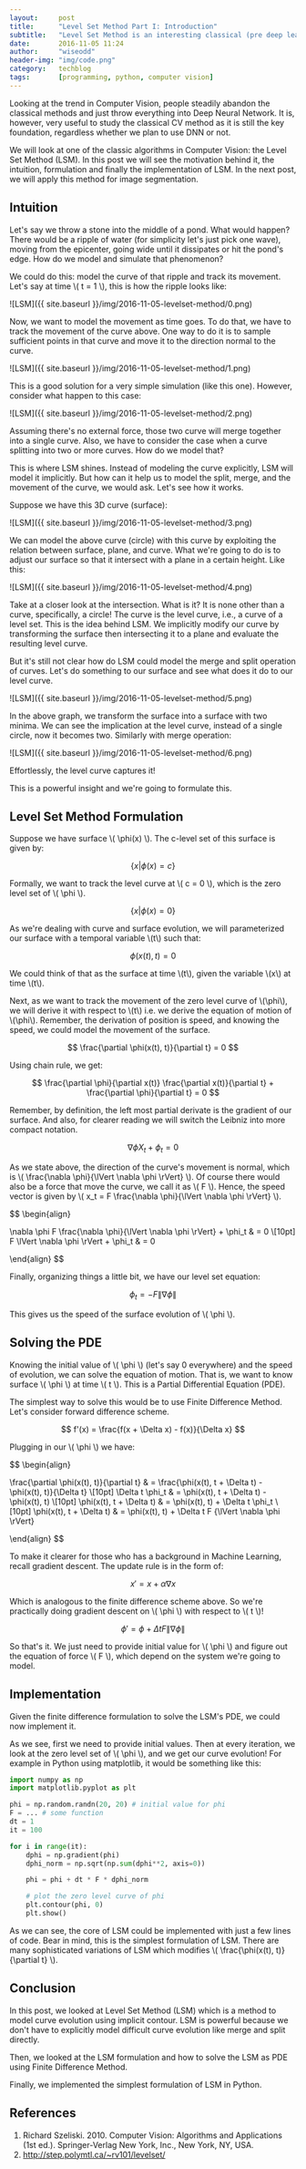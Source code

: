 ```yaml
---
layout:     post
title:      "Level Set Method Part I: Introduction"
subtitle:   "Level Set Method is an interesting classical (pre deep learning) Computer Vision method based on Partial Differential Equation (PDE) for image segmentation. In this post, we will look at the intuition behind it."
date:       2016-11-05 11:24
author:     "wiseodd"
header-img: "img/code.png"
category:   techblog
tags:       [programming, python, computer vision]
---
```


Looking at the trend in Computer Vision, people steadily abandon the classical methods and just throw everything into Deep Neural Network. It is, however, very useful to study the classical CV method as it is still the key foundation, regardless whether we plan to use DNN or not.

We will look at one of the classic algorithms in Computer Vision: the Level Set Method (LSM). In this post we will see the motivation behind it, the intuition, formulation and finally the implementation of LSM. In the next post, we will apply this method for image segmentation.

<h2 class="section-heading">Intuition</h2>

Let's say we throw a stone into the middle of a pond. What would happen? There would be a ripple of water (for simplicity let's just pick one wave), moving from the epicenter, going wide until it dissipates or hit the pond's edge. How do we model and simulate that phenomenon?

We could do this: model the curve of that ripple and track its movement. Let's say at time \\( t = 1 \\), this is how the ripple looks like:

![LSM]({{ site.baseurl }}/img/2016-11-05-levelset-method/0.png)

Now, we want to model the movement as time goes. To do that, we have to track the movement of the curve above. One way to do it is to sample sufficient points in that curve and move it to the direction normal to the curve.

![LSM]({{ site.baseurl }}/img/2016-11-05-levelset-method/1.png)

This is a good solution for a very simple simulation (like this one). However, consider what happen to this case:

![LSM]({{ site.baseurl }}/img/2016-11-05-levelset-method/2.png)

Assuming there's no external force, those two curve will merge together into a single curve. Also, we have to consider the case when a curve splitting into two or more curves. How do we model that?

This is where LSM shines. Instead of modeling the curve explicitly, LSM will model it implicitly. But how can it help us to model the split, merge, and the movement of the curve, we would ask. Let's see how it works.

Suppose we have this 3D curve (surface):

![LSM]({{ site.baseurl }}/img/2016-11-05-levelset-method/3.png)

We can model the above curve (circle) with this curve by exploiting the relation between surface, plane, and curve. What we're going to do is to adjust our surface so that it intersect with a plane in a certain height. Like this:

![LSM]({{ site.baseurl }}/img/2016-11-05-levelset-method/4.png)

Take at a closer look at the intersection. What is it? It is none other than a curve, specifically, a circle! The curve is the level curve, i.e., a curve of a level set. This is the idea behind LSM. We implicitly modify our curve by transforming the surface then intersecting it to a plane and evaluate the resulting level curve.

But it's still not clear how do LSM could model the merge and split operation of curves. Let's do something to our surface and see what does it do to our level curve.

![LSM]({{ site.baseurl }}/img/2016-11-05-levelset-method/5.png)

In the above graph, we transform the surface into a surface with two minima. We can see the implication at the level curve, instead of a single circle, now it becomes two. Similarly with merge operation:

![LSM]({{ site.baseurl }}/img/2016-11-05-levelset-method/6.png)

Effortlessly, the level curve captures it!

This is a powerful insight and we're going to formulate this.

<h2 class="section-heading">Level Set Method Formulation</h2>

Suppose we have surface \\( \phi(x) \\). The c-level set of this surface is given by:

$$ \{x | \phi(x) = c\} $$

Formally, we want to track the level curve at \\( c = 0 \\), which is the zero level set of \\( \phi \\).

$$ \{x | \phi(x) = 0\} $$

As we're dealing with curve and surface evolution, we will parameterized our surface with a temporal variable \\(t\\) such that:

$$ \phi(x(t), t) = 0 $$

We could think of that as the surface at time \\(t\\), given the variable \\(x\\) at time \\(t\\).

Next, as we want to track the movement of the zero level curve of \\(\phi\\), we will derive it with respect to \\(t\\) i.e. we derive the equation of motion of \\(\phi\\). Remember, the derivation of position is speed, and knowing the speed, we could model the movement of the surface.

$$ \frac{\partial \phi(x(t), t)}{\partial t} = 0 $$

Using chain rule, we get:

$$ \frac{\partial \phi}{\partial x(t)} \frac{\partial x(t)}{\partial t} + \frac{\partial \phi}{\partial t} = 0 $$

Remember, by definition, the left most partial derivate is the gradient of our surface. And also, for clearer reading we will switch the Leibniz into more compact notation.

$$ \nabla\phi X_t + \phi_t = 0 $$

As we state above, the direction of the curve's movement is normal, which is \\( \frac{\nabla \phi}{\lVert \nabla \phi \rVert} \\). Of course there would also be a force that move the curve, we call it as \\( F \\). Hence, the speed vector is given by \\( x_t = F \frac{\nabla \phi}{\lVert \nabla \phi \rVert} \\).

$$ \begin{align}

\nabla \phi F \frac{\nabla \phi}{\lVert \nabla \phi \rVert} + \phi_t & = 0 \\[10pt]
F \lVert \nabla \phi \rVert + \phi_t & = 0

\end{align} $$

Finally, organizing things a little bit, we have our level set equation:

$$ \phi_t = -F {\lVert \nabla \phi \rVert} $$

This gives us the speed of the surface evolution of \\( \phi \\).

<h2 class="section-heading">Solving the PDE</h2>

Knowing the initial value of \\( \phi \\) (let's say 0 everywhere) and the speed of evolution, we can solve the equation of motion. That is, we want to know surface \\( \phi \\) at time \\( t \\). This is a Partial Differential Equation (PDE).

The simplest way to solve this would be to use Finite Difference Method. Let's consider forward difference scheme.

$$ f'(x) = \frac{f(x + \Delta x) - f(x)}{\Delta x} $$

Plugging in our \\( \phi \\) we have:

$$ \begin{align}

\frac{\partial \phi(x(t), t)}{\partial t} & = \frac{\phi(x(t), t + \Delta t) - \phi(x(t), t)}{\Delta t} \\[10pt]
\Delta t \phi_t & = \phi(x(t), t + \Delta t) - \phi(x(t), t) \\[10pt]
\phi(x(t), t + \Delta t) & = \phi(x(t), t) + \Delta t \phi_t \\[10pt]
\phi(x(t), t + \Delta t) & = \phi(x(t), t) + \Delta t F {\lVert \nabla \phi \rVert}

\end{align} $$

To make it clearer for those who has a background in Machine Learning, recall gradient descent. The update rule is in the form of:

$$ x' = x + \alpha \nabla x $$

Which is analogous to the finite difference scheme above. So we're practically doing gradient descent on \\( \phi \\) with respect to \\( t \\)!

$$ \phi' = \phi + \Delta t F {\lVert \nabla \phi \rVert} $$

So that's it. We just need to provide initial value for \\( \phi \\) and figure out the equation of force \\( F \\), which depend on the system we're going to model.

<h2 class="section-heading">Implementation</h2>

Given the finite difference formulation to solve the LSM's PDE, we could now implement it.

As we see, first we need to provide initial values. Then at every iteration, we look at the zero level set of \\( \phi \\), and we get our curve evolution! For example in Python using matplotlib, it would be something like this:

``` python
import numpy as np
import matplotlib.pyplot as plt

phi = np.random.randn(20, 20) # initial value for phi
F = ... # some function
dt = 1
it = 100

for i in range(it):
    dphi = np.gradient(phi)
    dphi_norm = np.sqrt(np.sum(dphi**2, axis=0))

    phi = phi + dt * F * dphi_norm

    # plot the zero level curve of phi
    plt.contour(phi, 0)
    plt.show()
```

As we can see, the core of LSM could be implemented with just a few lines of code. Bear in mind, this is the simplest formulation of LSM. There are many sophisticated variations of LSM which modifies \\( \frac{\phi(x(t), t)}{\partial t} \\).

<h2 class="section-heading">Conclusion</h2>

In this post, we looked at Level Set Method (LSM) which is a method to model curve evolution using implicit contour. LSM is powerful because we don't have to explicitly model difficult curve evolution like merge and split directly.

Then, we looked at the LSM formulation and how to solve the LSM as PDE using Finite Difference Method.

Finally, we implemented the simplest formulation of LSM in Python.

<h2 class="section-heading">References</h2>

1. Richard Szeliski. 2010. Computer Vision: Algorithms and Applications (1st ed.). Springer-Verlag New York, Inc., New York, NY, USA.
2. <http://step.polymtl.ca/~rv101/levelset/>